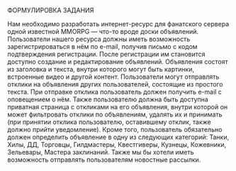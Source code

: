 ФОРМУЛИРОВКА ЗАДАНИЯ

Нам необходимо разработать интернет-ресурс для фанатского сервера одной известной MMORPG —
что-то вроде доски объявлений. Пользователи нашего ресурса должны иметь возможность зарегистрироваться в нём по e-mail,
получив письмо с кодом подтверждения регистрации. После регистрации им становится доступно создание и редактирование 
объявлений. Объявления состоят из заголовка и текста, внутри которого могут быть картинки, встроенные видео и 
другой контент. Пользователи могут отправлять отклики на объявления других пользователей, состоящие из простого текста.
При отправке отклика пользователь должен получить e-mail с оповещением о нём. Также пользователю должна быть доступна
приватная страница с откликами на его объявления, внутри которой он может фильтровать отклики по объявлениям, удалять их
и принимать (при принятии отклика пользователю, оставившему отклик, также должно прийти уведомление).
Кроме того, пользователь обязательно должен определить объявление в одну из следующих категорий:
Танки, Хилы, ДД, Торговцы, Гилдмастеры, Квестгиверы, Кузнецы, Кожевники, Зельевары, Мастера заклинаний.
Также мы бы хотели иметь возможность отправлять пользователям новостные рассылки.